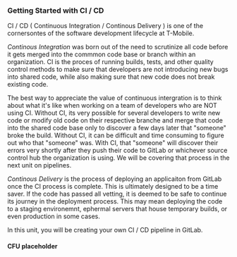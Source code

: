 ### Getting Started with CI / CD 


CI / CD ( Continuous Integration / Continous Delivery ) is one of the cornersontes of the software development lifecycle at T-Mobile. 

*Continous Integration* was born out of the need to scrutinize all code before it gets merged into the commmon code base or branch within an organization. CI is the proces of running builds, tests, and other quality control methods to make sure that developers are not introducing new bugs into shared code, while also making sure that new code does not break existing code. 

The best way to appreciate the value of continuous intergration is to think about what it's like when working on a team of developers who are NOT using CI. Without CI, its very possible for several developers to write new code or modify old code on their respective branche and merge that code into the shared code base only to discover a few days later that "someone" broke the build. Without CI, it can be difficult and time consuming to figure out who that "someone" was. With CI, that "someone" will discover their errors very shortly after they push their code to GitLab or whichever source control hub the organization is using. We will be covering that process in the next unit on pipelines. 

*Continous Delivery* is the process of deploying an applicaiton from GitLab once the CI process is complete. This is ultimately designed to be a time saver. If the code has passed all vetting, it is deemed to be safe to continue its journey in the deployment process. This may mean deploying the code to a staging environemnt, ephermal servers that house temporary builds, or even production in some cases. 

In this unit, you will be creating your own CI / CD pipeline in GitLab. 

#### CFU placeholder
